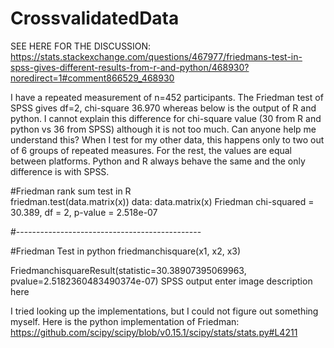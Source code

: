 # CrossvalidatedData

SEE HERE FOR THE DISCUSSION: https://stats.stackexchange.com/questions/467977/friedmans-test-in-spss-gives-different-results-from-r-and-python/468930?noredirect=1#comment866529_468930

I have a repeated measurement of n=452 participants. The Friedman test of SPSS gives df=2, chi-square 36.970 whereas below is the output of R and python. I cannot explain this difference for chi-square value (30 from R and python vs 36 from SPSS) although it is not too much. Can anyone help me understand this? When I test for my other data, this happens only to two out of 6 groups of repeated measures. For the rest, the values are equal between platforms. Python and R always behave the same and the only difference is with SPSS.

#Friedman rank sum test in R        
friedman.test(data.matrix(x))
data:  data.matrix(x)
Friedman chi-squared = 30.389, df = 2, p-value = 2.518e-07

#----------------------------------------------

#Friedman Test in python
friedmanchisquare(x1, x2, x3)

FriedmanchisquareResult(statistic=30.38907395069963, pvalue=2.5182360483490374e-07)
SPSS output enter image description here

I tried looking up the implementations, but I could not figure out something myself. Here is the python implementation of Friedman: https://github.com/scipy/scipy/blob/v0.15.1/scipy/stats/stats.py#L4211
